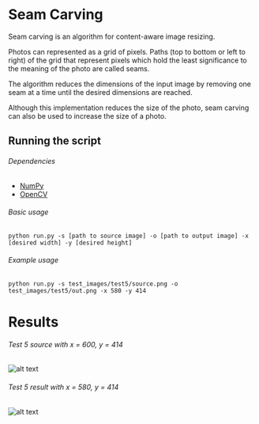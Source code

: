 # Seam Carving
Seam carving is an algorithm for content-aware image resizing.

Photos can represented as a grid of pixels. Paths (top to bottom or left to right) of the grid that represent pixels which hold the least significance to the meaning of the photo are called seams.

The algorithm reduces the dimensions of the input image by removing one seam at a time until the desired dimensions are reached.

Although this implementation reduces the size of the photo, seam carving can also be used to increase the size of a photo.

## Running the script
###### Dependencies
  * [NumPy](http://www.numpy.org/)
  * [OpenCV](http://docs.opencv.org/3.0-beta/doc/py_tutorials/py_tutorials.html)

###### Basic usage
`python run.py -s [path to source image] -o [path to output image] -x [desired width] -y [desired height]`

###### Example usage
`python run.py -s test_images/test5/source.png -o test_images/test5/out.png -x 580 -y 414`

# Results
###### Test 5 source with x = 600, y = 414
![alt text](https://github.com/g3aishih/seam-carving/blob/master/test_images/test5/source.jpg "Test 5 source")

###### Test 5 result with x = 580, y = 414
![alt text](https://github.com/g3aishih/seam-carving/blob/master/test_images/test5/out.png "Test 5 result")
